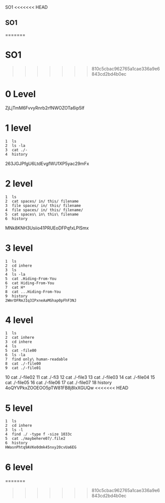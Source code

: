  SO1
<<<<<<< HEAD
## SO1

=======
# SO1
>>>>>>> 810c5cbac962765a1cae336a9e6843cd2bd4b0ec
# 0 Level 
  ZjLjTmM6FvvyRnrb2rfNWOZOTa6ip5If
# 1 level
    1  ls
    2  ls -la
    3  cat ./-
    4  history
263JGJPfgU6LtdEvgfWU1XP5yac29mFx

# 2 level
    1  ls
    2  cat spaces/ in/ this/ filename
    3  file spaces/ in/ this/ filename
    4  file spaces/ in/ this/ filename/
    5  cat spaces\ in\ this\ filename
    6  history
MNk8KNH3Usiio41PRUEoDFPqfxLPlSmx
# 3 level
    1  ls
    2  cd inhere
    3  ls
    4  ls -la
    5  cat .Hiding-From-You
    6  cat Hiding-From-You
    7  cat H*
    8  cat ...Hiding-From-You
    9  history
    2WmrDFRmJIq3IPxneAaMGhap0pFhF3NJ
# 4 level
    1  ls
    2  cat inhere
    3  cd inhere
    4  ls
    5  cat -file00
    6  ls -la
    7  find only\ human-readable
    8  cat ./-file00
    9  cat ./-file01
   10  cat ./-file02
   11  cat ./-fi3
   12  cat ./-file3
   13  cat ./-file03
   14  cat ./-file04
   15  cat ./-file05
   16  cat ./-file06
   17  cat ./-file07
   18  history
    4oQYVPkxZOOEOO5pTW81FB8j8lxXGUQw
<<<<<<< HEAD
# 5 level
    1  ls
    2  cd inhere
    3  ls -l
    4  find ./ -type f -size 1033c
    5  cat ./maybehere07/.file2
    6  history
    HWasnPhtq9AVKe0dmk45nxy20cvUa6EG
# 6 level
    
    

=======
>>>>>>> 810c5cbac962765a1cae336a9e6843cd2bd4b0ec
